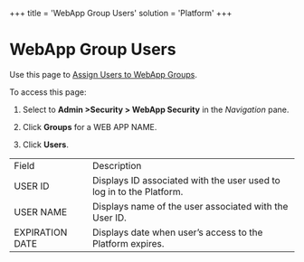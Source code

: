 +++
title = 'WebApp Group Users'
solution = 'Platform'
+++

# WebApp Group Users

<div class="use">

Use this page to [Assign Users to WebApp
Groups](../Use_Cases/Assign_Users_to_WebApp_Groups.htm).

</div>

To access this page:

1.  Select to **Admin \>Security \> WebApp Security** in
    the *Navigation* pane.

2.  Click **Groups** for a WEB APP NAME.

3.  Click
**Users**.

|                 |                                                                      |
| --------------- | -------------------------------------------------------------------- |
| Field           | Description                                                          |
| USER ID         | Displays ID associated with the user used to log in to the Platform. |
| USER NAME       | Displays name of the user associated with the User ID.               |
| EXPIRATION DATE | Displays date when user’s access to the Platform expires.            |
